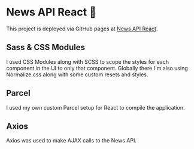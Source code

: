 # News API React 📰

This project is deployed via GitHub pages at [News API React](https://davidysoards.github.io/news-api-react).

## Sass & CSS Modules

I used CSS Modules along with SCSS to scope the styles for each component in the UI to only that component. Globally there I'm also using Normalize.css along with some custom resets and styles.

## Parcel

I used my own custom Parcel setup for React to compile the application.

## Axios

Axios was used to make AJAX calls to the News API.
